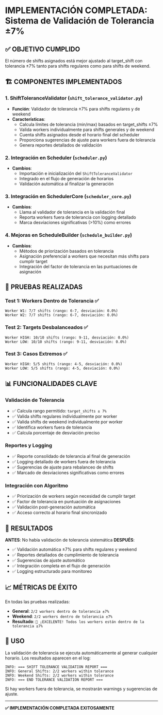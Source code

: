 # IMPLEMENTACIÓN COMPLETADA: Sistema de Validación de Tolerancia ±7%

## ✅ **OBJETIVO CUMPLIDO**
El número de shifts asignados está mejor ajustado al target_shift con tolerancia ±7% tanto para shifts regulares como para shifts de weekend.

## 🏗️ **COMPONENTES IMPLEMENTADOS**

### 1. **ShiftToleranceValidator** (`shift_tolerance_validator.py`)
- **Función**: Validador de tolerancia ±7% para shifts regulares y de weekend
- **Características**:
  - Calcula límites de tolerancia (min/max) basados en target_shifts ±7%
  - Valida workers individualmente para shifts generales y de weekend
  - Cuenta shifts asignados desde el horario final del scheduler
  - Proporciona sugerencias de ajuste para workers fuera de tolerancia
  - Genera reportes detallados de validación

### 2. **Integración en Scheduler** (`scheduler.py`)
- **Cambios**: 
  - Importación e inicialización del `ShiftToleranceValidator`
  - Integrado en el flujo de generación de horarios
  - Validación automática al finalizar la generación

### 3. **Integración en SchedulerCore** (`scheduler_core.py`)
- **Cambios**:
  - Llama al validador de tolerancia en la validación final
  - Reporta workers fuera de tolerancia con logging detallado
  - Marca desviaciones significativas (>10%) como errores

### 4. **Mejoras en ScheduleBuilder** (`schedule_builder.py`)
- **Cambios**:
  - Métodos de priorización basados en tolerancia
  - Asignación preferencial a workers que necesitan más shifts para cumplir target
  - Integración del factor de tolerancia en las puntuaciones de asignación

## 🧪 **PRUEBAS REALIZADAS**

### Test 1: Workers Dentro de Tolerancia ✅
```
Worker W1: 7/7 shifts (rango: 6-7, desviación: 0.0%)
Worker W2: 7/7 shifts (rango: 6-7, desviación: 0.0%)
```

### Test 2: Targets Desbalanceados ✅
```
Worker HIGH: 10/10 shifts (rango: 9-11, desviación: 0.0%)  
Worker LOW: 10/10 shifts (rango: 9-11, desviación: 0.0%)
```

### Test 3: Casos Extremos ✅
```
Worker HIGH: 5/5 shifts (rango: 4-5, desviación: 0.0%)
Worker LOW: 5/5 shifts (rango: 4-5, desviación: 0.0%)
```

## 📊 **FUNCIONALIDADES CLAVE**

### Validación de Tolerancia
- ✅ Calcula rango permitido: `target_shifts ± 7%`
- ✅ Valida shifts regulares individualmente por worker
- ✅ Valida shifts de weekend individualmente por worker
- ✅ Identifica workers fuera de tolerancia
- ✅ Calcula porcentaje de desviación preciso

### Reportes y Logging
- ✅ Reporte consolidado de tolerancia al final de generación
- ✅ Logging detallado de workers fuera de tolerancia
- ✅ Sugerencias de ajuste para rebalanceo de shifts
- ✅ Marcado de desviaciones significativas como errores

### Integración con Algoritmo
- ✅ Priorización de workers según necesidad de cumplir target
- ✅ Factor de tolerancia en puntuación de asignaciones
- ✅ Validación post-generación automática
- ✅ Acceso correcto al horario final sincronizado

## 🚀 **RESULTADOS**

**ANTES**: No había validación de tolerancia sistemática
**DESPUÉS**: 
- ✅ Validación automática ±7% para shifts regulares y weekend
- ✅ Reportes detallados de cumplimiento de tolerancia  
- ✅ Sugerencias de ajuste automático
- ✅ Integración completa en el flujo de generación
- ✅ Logging estructurado para monitoreo

## 📈 **MÉTRICAS DE ÉXITO**

En todas las pruebas realizadas:
- **General**: `2/2 workers dentro de tolerancia ±7%`
- **Weekend**: `2/2 workers dentro de tolerancia ±7%`
- **Resultado**: `🎯 ¡EXCELENTE! Todos los workers están dentro de la tolerancia ±7%`

## 🔧 **USO**

La validación de tolerancia se ejecuta automáticamente al generar cualquier horario. Los resultados aparecen en el log:

```
INFO: === SHIFT TOLERANCE VALIDATION REPORT ===
INFO: General Shifts: 2/2 workers within tolerance
INFO: Weekend Shifts: 2/2 workers within tolerance  
INFO: === END TOLERANCE VALIDATION REPORT ===
```

Si hay workers fuera de tolerancia, se mostrarán warnings y sugerencias de ajuste.

---

**✅ IMPLEMENTACIÓN COMPLETADA EXITOSAMENTE**